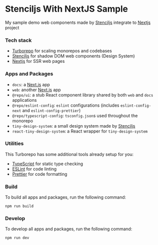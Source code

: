 # Stenciljs With NextJS Sample

My sample demo web components made by [Stenciljs](https://stenciljs.com/) integrate to [Nextjs](https://nextjs.org/) project

### Tech stack

- [Turborepo](https://turbo.build/repo/docs) for scaling monorepos and codebases
- [Stenciljs](https://stenciljs.com/) for shadow DOM web components (Design System)
- [Nextjs](https://nextjs.org/) for SSR web pages

### Apps and Packages

- `docs`: a [Next.js](https://nextjs.org/) app
- `web`: another [Next.js](https://nextjs.org/) app
- `@repo/ui`: a stub React component library shared by both `web` and `docs` applications
- `@repo/eslint-config`: `eslint` configurations (includes `eslint-config-next` and `eslint-config-prettier`)
- `@repo/typescript-config`: `tsconfig.json`s used throughout the monorepo
- `tiny-design-system`: a small design system made by [Stenciljs](https://stenciljs.com/)
- `react-tiny-design-system`: a React wrapper for `tiny-design-system`

### Utilities

This Turborepo has some additional tools already setup for you:

- [TypeScript](https://www.typescriptlang.org/) for static type checking
- [ESLint](https://eslint.org/) for code linting
- [Prettier](https://prettier.io) for code formatting

### Build

To build all apps and packages, run the following command:

```
npm run build
```

### Develop

To develop all apps and packages, run the following command:

```
npm run dev
```
